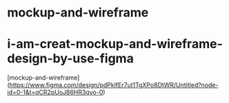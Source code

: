 # mockup-and-wireframe
# i-am-creat-mockup-and-wireframe-design-by-use-figma
 [mockup-and-wireframe] (https://www.figma.com/design/pdPklfEr7ut1TgXPo8DtWR/Untitled?node-id=0-1&t=qCR2pUoJ86HR3qyo-0)